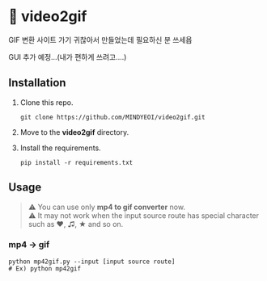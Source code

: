 # 🎥 video2gif
GIF 변환 사이트 가기 귀찮아서 만들었는데 필요하신 분 쓰세욥

GUI 추가 예정...(내가 편하게 쓰려고....)

## Installation
1. Clone this repo.
   ```
   git clone https://github.com/MINDYEOI/video2gif.git
   ```

2. Move to the **video2gif** directory.

3. Install the requirements.
   ```
   pip install -r requirements.txt
   ```


## Usage
> ⚠️ You can use only **mp4 to gif converter** now. <br>
> ⚠️ It may not work when the input source route has special character such as ♥, ♫, ★ and so on.

### mp4 -> gif
```
python mp42gif.py --input [input source route] 
# Ex) python mp42gif
```